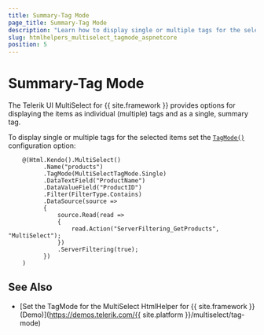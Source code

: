 ```yaml
---
title: Summary-Tag Mode
page_title: Summary-Tag Mode
description: "Learn how to display single or multiple tags for the selected items for the Telerik UI MultiSelect component for {{ site.framework }}."
slug: htmlhelpers_multiselect_tagmode_aspnetcore
position: 5
---
```


# Summary-Tag Mode

The Telerik UI MultiSelect for {{ site.framework }} provides options for displaying the items as individual (multiple) tags and as a single, summary tag. 

To display single or multiple tags for the selected items set the [`TagMode()`](/api/Kendo.Mvc.UI.Fluent/MultiSelectBuilder#tagmodekendomvcuimultiselecttagmode) configuration option:

```HtmlHelper
    @(Html.Kendo().MultiSelect()
          .Name("products")
          .TagMode(MultiSelectTagMode.Single)
          .DataTextField("ProductName")
          .DataValueField("ProductID")
          .Filter(FilterType.Contains)
          .DataSource(source =>
          {
              source.Read(read =>
              {
                  read.Action("ServerFiltering_GetProducts", "MultiSelect");
              })
              .ServerFiltering(true);
          })
    )
```

## See Also

* [Set the TagMode for the MultiSelect HtmlHelper for {{ site.framework }} (Demo)](https://demos.telerik.com/{{ site.platform }}/multiselect/tag-mode)
